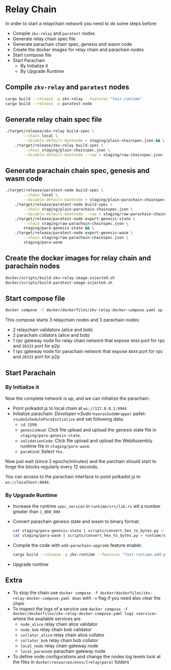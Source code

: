 # Relay Chain

In order to start a relaychain network you need to do some steps before:

- Compile `zkv-relay` and `paratest` nodes
- Generate relay chain spec file
- Generate parachain chain spec, genesis and wasm code
- Create the docker images for relay chain and parachain nodes
- Start compose file
- Start Parachain
  - By Initialize it
  - By Upgrade Runtime

## Compile `zkv-relay` and `paratest` nodes

```sh
cargo build --release -p zkv-relay --features "fast-runtime"
cargo build --release -p paratest-node
```

## Generate relay chain spec file

```sh
./target/release/zkv-relay build-spec \
        --chain local \
        --disable-default-bootnode > staging/plain-chainspec.json && \
    ./target/release/zkv-relay build-spec \
        --chain staging/plain-chainspec.json \
        --disable-default-bootnode --raw > staging/raw-chainspec.json
```

## Generate parachain chain spec, genesis and wasm code

```sh
./target/release/paratest-node build-spec \
        --chain local \
        --disable-default-bootnode > staging/plain-parachain-chainspec.json && \
    ./target/release/paratest-node build-spec \
        --chain staging/plain-parachain-chainspec.json \
        --disable-default-bootnode --raw > staging/raw-parachain-chainspec.json && \
    ./target/release/paratest-node export-genesis-state \
        --chain staging/raw-parachain-chainspec.json \
        staging/para-genesis-state && \
    ./target/release/paratest-node export-genesis-wasm \
        --chain staging/raw-parachain-chainspec.json \
        staging/para-wasm
```

## Create the docker images for relay chain and parachain nodes

```sh
docker/scripts/build-zkv-relay-image-injected.sh
docker/scripts/build-paratest-image-injected.sh
```

## Start compose file

```sh
docker compose -f docker/dockerfiles/zkv-relay-docker-compose.yaml up -d --remove-orphans
```

This compose starts 3 relaychain nodes and 3 parachain nodes:

- 2 relaychain validators (alice and bob)
- 2 parachain collators (alice and bob)
- 1 rpc gateway node for relay chain network that expose `9944` port for rpc and `30333` port for p2p
- 1 rpc gateway node for parachain network that expose `8844` port for rpc and `20333` port for p2p

## Start Parachain

### By Initialize it

Now the complete network is up, and we can initialize the parachain:

- Point polkadot.js to local chain at `ws://127.0.0.1:9944`
- Initialize parachain: _Developer_->_Sudo_->`parasSudoWrapper` pallet->`sudoScheduleParaInitialize` and set following data:
  - `id`: `1599`.
  - `genesisHead`: Click file upload and upload the genesis state file in `staging/para-genesis-state`.
  - `validationCode`: Click file upload and upload the WebAssembly runtime file in `staging/para-wasm`.
  - `paraKind`: Select `Yes`.

Now just wait (since 2 epochs/minutes) and the parchain should start to forge the blocks regularly every 12 seconds.

You can access to the parachain interface to point polkadot.js to `ws://localhost:8844`.

### By Upgrade Runtime

- Increase the runtime `spec_version` in `runtime/src/lib.rs` wit a number greater than `1_000_000`
- Convert parachain genesis state and wasm to binary format:
  
  ```sh
  cat staging/para-genesis-state | scripts/convert_hex_to_bytes.py > runtime/src/paratest_genesis
  cat staging/para-wasm | scripts/convert_hex_to_bytes.py > runtime/src/paratest_wasm 
  ```

- Compile the code with `add-parachain-upgrade` feature enable:
  
  ```sh
  cargo build --release -p zkv-runtime --features "fast-runtime,add-parachain-upgrade"
  ```

- Upgrade runtime

## Extra

- To stop the chain use `docker compose -f docker/dockerfiles/zkv-relay-docker-compose.yaml down` with `-v` flag
  if you need also clear the chain
- To inspect the logs of a service use `docker compose -f docker/dockerfiles/zkv-relay-docker-compose.yaml logs <service>`
  where the available services are
  - `node_alice` relay chain alice validator
  - `node_bob` relay chain bob validator
  - `collator_alice` relay chain alice collator
  - `collator_bob` relay chain bob collator
  - `local_node` relay chain gateway node
  - `local_paranode` parachain gateway node
- To define node configurations and change the nodes log levels look at the files in
  `docker/resources/envs/[relay|para]` folders
